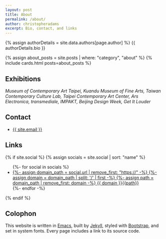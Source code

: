 ```yaml
---
layout: post
title: About
permalink: /about/
author: christopheradams
excerpt: Bio, contact, and links
---
```


<p class="lead">
{% assign authorDetails = site.data.authors[page.author] %}
{{ authorDetails.bio }}
</p>

{% assign about_posts = site.posts | where: "category", "about" %}
{% include cards.html posts=about_posts %}

## Exhibitions

*Museum of Contemporary Art Taipei, Kuandu Museum of Fine Arts, Taiwan
Contemporary Culture Lab, Taipei Contemporary Art Center, Ars
Electronica, transmediale, IMPAKT, Beijing Design Week, Get It Louder*

## Contact

<ul class="list-unstyled">
  <li>
    <a href="{{ site.email | prepend: "mailto:" }}">
      {{ site.email }}
    </a>
  </li>
</ul>

## Links

{% if site.social %}
  {% assign socials = site.social | sort: "name" %}
  <ul class="list-unstyled">
  {%- for social in socials %}
  <li>
  <a href="{{ social.url}}">
    {%- assign domain_path = social.url | remove_first: "https://" -%}
    {%- assign domain = domain_path | split: '/' | first -%}
    {%- assign path = domain_path | remove_first: domain -%}
    <span class="link-domain">{{ domain }}</span><span class="link-path">{{path}}</span>
  </a>
  </li>
  {%- endfor -%}
  </ul>
{% endif %}

## Colophon

This website is written in [Emacs](https://www.gnu.org/software/emacs/),
built by [Jekyll](http://jekyllrb.com/),
styled with [Bootstrap](https://getbootstrap.com/),
and set in system fonts.
Every page includes a link to its source code.
